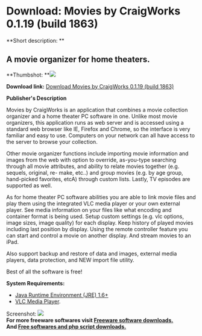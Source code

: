 # Download: Movies by CraigWorks 0.1.19 (build 1863)

**Short description: **

## A movie organizer for home theaters.

  
**Thumbshot: **![](http://www.freewarefiles.com/screenshot/moviesbycwks019a_md.jpg)   
  
**Download link:** [Download Movies by CraigWorks 0.1.19 (build 1863)](http://freesoftwares.boysofts.com/Movies-by-CraigWorks_program_55456.html)  
  

**Publisher's Description**  
  

Movies by CraigWorks is an application that combines a movie collection
organizer and a home theater PC software in one. Unlike most movie organizers,
this application runs as web server and is accessed using a standard web
browser like IE, Firefox and Chrome, so the interface is very familiar and
easy to use. Computers on your network can all have access to the server to
browse your collection.

Other movie organizer functions include importing movie information and images
from the web with option to override, as-you-type searching through all movie
attributes, and ability to relate movies together (e.g. sequels, original, re-
make, etc..) and group movies (e.g. by age group, hand-picked favorites, etcA)
through custom lists. Lastly, TV episodes are supported as well.

As for home theater PC software abilities you are able to link movie files and
play them using the integrated VLC media player or your own external player.
See media information on your files like what encoding and container format is
being used. Setup custom settings (e.g. vlc options, image sizes, image
quality) for each display. Keep history of played movies including last
position by display. Using the remote controller feature you can start and
control a movie on another display. And stream movies to an iPad.

Also support backup and restore of data and images, external media players,
data protection, and NEW import file utility.

Best of all the software is free!

**System Requirements:**

  * [Java Runtime Environment (JRE) 1.6+](http://www.java.com)
  * [VLC Media Player](http://www.freewarefiles.com/VLC-Media-Player-VideoLAN_program_13617.html). 

  
  
Screenshot: ![](http://www.freewarefiles.com/screenshot/moviesbycwks019a.jpg)  
**For more freeware softwares visit [Freeware software downloads.](http://freesoftwares.boysofts.com/)**   
**And [Free softwares and php script downloads.](http://www.boysofts.com/)**

